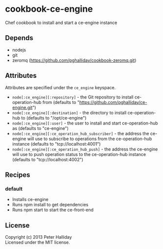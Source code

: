 cookbook-ce-engine
==================

Chef cookbook to install and start a ce-engine instance

## Depends

- nodejs
- git
- zeromq (https://github.com/pghalliday/cookbook-zeromq.git)

## Attributes

Attributes are specified under the `ce_engine` keyspace.

- `node[:ce_engine][:repository]` - the Git repository to install ce-operation-hub from (defaults to "https://github.com/pghalliday/ce-engine.git")
- `node[:ce_engine][:destination]` - the directory to install ce-operation-hub to (defaults to "/opt/ce-engine")
- `node[:ce_engine][:user]` - the user to install and start ce-operation-hub as (defaults to "ce-engine")
- `node[:ce_engine][:ce_operation_hub_subscriber]` - the address the ce-engine will use to subscribe to operations from the ce-operation-hub instance (defaults to "tcp://localhost:4001")
- `node[:ce_engine][:ce_operation_hub_push]` - the address the ce-engine will use to push operation status to the ce-operation-hub instance (defaults to "tcp://localhost:4002")

## Recipes

### default

- Installs ce-engine
- Runs npm install to get dependencies
- Runs npm start to start the ce-front-end

## License
Copyright (c) 2013 Peter Halliday  
Licensed under the MIT license.
